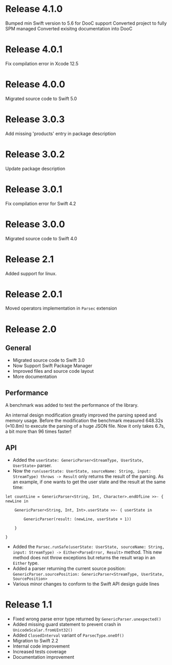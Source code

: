 # Release 4.1.0

Bumped min Swift version to 5.6 for DooC support
Converted project to fully SPM managed
Converted exisitng documentation into DooC

# Release 4.0.1

Fix compilation error in Xcode 12.5

# Release 4.0.0

Migrated source code to Swift 5.0

# Release 3.0.3

Add missing 'products' entry in package description

# Release 3.0.2

Update package description

# Release 3.0.1

Fix compilation error for Swift 4.2

# Release 3.0.0

Migrated source code to Swift 4.0

# Release 2.1

Added support for linux.

# Release 2.0.1

Moved operators implementation in `Parsec` extension

# Release 2.0

## General

- Migrated source code to Swift 3.0
- Now Support Swift Package Manager
- Improved files and source code layout
- More documentation

## Performance

A benchmark was added to test the performance of the library.

An internal design modification greatly improved the parsing speed and memory
usage. Before the modification the benchmark measured 648.32s (≈10.8m) to
execute the parsing of a huge JSON file. Now it only takes 6.7s, a bit more than
96 times faster!

## API

- Added the `userState: GenericParser<StreamType, UserState, UserState>`
parser.
- Now the `run(userState: UserState, sourceName: String, input: StreamType)
throws -> Result` only returns the result of the parsing. As an example, if one
wants to get the user state and the result at the same time:
```
let countLine = GenericParser<String, Int, Character>.endOfLine >>- { newLine in

    GenericParser<String, Int, Int>.userState >>- { userState in

        GenericParser(result: (newLine, userState + 1))

    }

}

```
- Added the `Parsec.runSafe(userState: UserState, sourceName: String,
input: StreamType) -> Either<ParseError, Result>` method. This new method does
not throw exceptions but returns the result wrap in an `Either` type.
- Added a parser returning the current source position:
`GenericParser.sourcePosition: GenericParser<StreamType, UserState, SourcePosition>`
- Various minor changes to conform to the Swift API design guide lines

# Release 1.1

- Fixed wrong parse error type returned by `GenericParser.unexpected()`
- Added missing guard statement to prevent crash in `UnicodeScalar.fromUInt32()`
- Added `ClosedInterval` variant of `ParsecType.oneOf()`
- Migration to Swift 2.2
- Internal code improvement
- Increased tests coverage
- Documentation improvement
